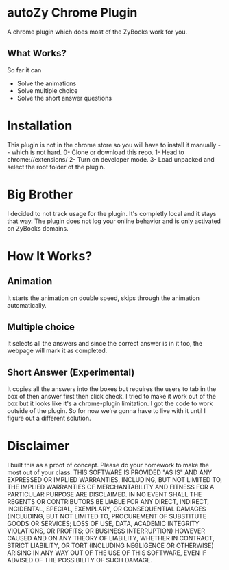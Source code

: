 # autoZy Chrome Plugin
A chrome plugin which does most of the ZyBooks work for you.

## What Works?
So far it can
* Solve the animations
* Solve multiple choice
* Solve the short answer questions

# Installation
This plugin is not in the chrome store so you will have to install it manually -- which is not hard.
0- Clone or download this repo.
1- Head to chrome://extensions/
2- Turn on developer mode.
3- Load unpacked and select the root folder of the plugin.

# Big Brother
I decided to not track usage for the plugin. It's completly local and it stays that way. The plugin does not log your online behavior and is only activated on ZyBooks domains.

# How It Works?
## Animation
It starts the animation on double speed, skips through the animation automatically.

## Multiple choice
It selects all the answers and since the correct answer is in it too, the webpage will mark it as completed.

## Short Answer (Experimental) 
It copies all the answers into the boxes but requires the users to tab in the box of then answer first then click check. I tried to make it work out of the box but it looks like it's a chrome-plugin limitation. I got the code to work outside of the plugin. So for now we're gonna have to live with it until I figure out a different solution.

# Disclaimer 
I built this as a proof of concept. Please do your homework to make the most out of your class.
THIS SOFTWARE IS PROVIDED "AS IS" AND ANY EXPRESSED OR IMPLIED WARRANTIES, INCLUDING, BUT NOT LIMITED TO, THE IMPLIED WARRANTIES OF MERCHANTABILITY AND FITNESS FOR A PARTICULAR PURPOSE ARE DISCLAIMED. IN NO EVENT SHALL THE REGENTS OR CONTRIBUTORS BE LIABLE FOR ANY DIRECT, INDIRECT, INCIDENTAL, SPECIAL, EXEMPLARY, OR CONSEQUENTIAL DAMAGES (INCLUDING, BUT NOT LIMITED TO, PROCUREMENT OF SUBSTITUTE GOODS OR SERVICES; LOSS OF USE, DATA, ACADEMIC INTEGRITY VIOLATIONS, OR PROFITS; OR BUSINESS INTERRUPTION)
HOWEVER CAUSED AND ON ANY THEORY OF LIABILITY, WHETHER IN CONTRACT, STRICT LIABILITY, OR TORT (INCLUDING NEGLIGENCE OR OTHERWISE) ARISING IN ANY WAY OUT OF THE USE OF THIS SOFTWARE, EVEN IF ADVISED OF THE POSSIBILITY OF SUCH DAMAGE.

